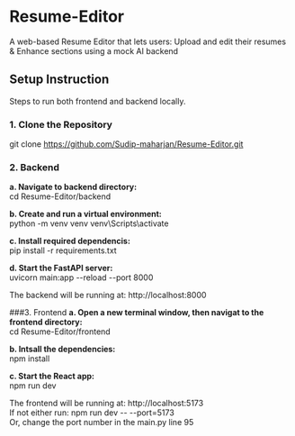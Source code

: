 
# Resume-Editor

A web-based Resume Editor that lets users: Upload and edit their resumes & Enhance sections using a mock AI backend

## Setup Instruction
Steps to run both frontend and backend locally.
### 1. Clone the Repository
git clone https://github.com/Sudip-maharjan/Resume-Editor.git

### 2. Backend
**a. Navigate to backend directory:**<br>
cd Resume-Editor/backend

**b. Create and run a virtual environment:**<br>
python -m venv venv
venv\Scripts\activate

**c. Install required dependencis:**<br>
pip install -r requirements.txt

**d. Start the FastAPI server:**<br>
uvicorn main:app --reload --port 8000

The backend will be running at: http://localhost:8000

###3. Frontend
**a. Open a new terminal window, then navigat to the frontend directory:**<br>
cd Resume-Editor/frontend

**b. Intsall the dependencies:**<br>
npm install

**c. Start the React app:**<br>
npm run dev

The frontend will be running at: http://localhost:5173<br>
If not either run: npm run dev -- --port=5173<br>
Or, change the port number in the main.py line 95
